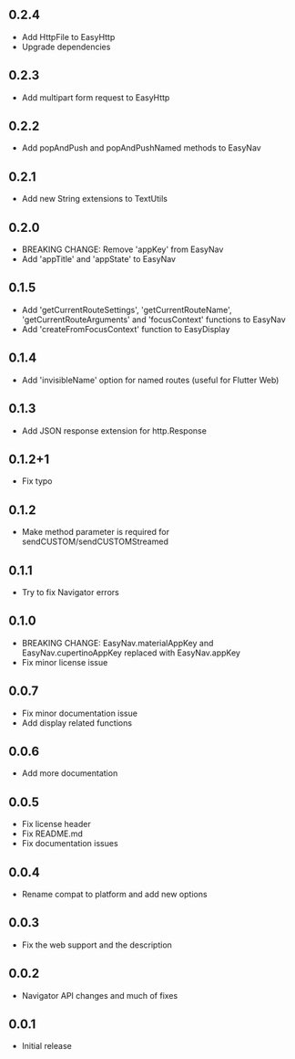 ## 0.2.4

* Add HttpFile to EasyHttp
* Upgrade dependencies

## 0.2.3

* Add multipart form request to EasyHttp

## 0.2.2

* Add popAndPush and popAndPushNamed methods to EasyNav

## 0.2.1

* Add new String extensions to TextUtils

## 0.2.0

* BREAKING CHANGE: Remove 'appKey' from EasyNav
* Add 'appTitle' and 'appState' to EasyNav

## 0.1.5

* Add 'getCurrentRouteSettings', 'getCurrentRouteName', 'getCurrentRouteArguments' and 'focusContext' functions to EasyNav
* Add 'createFromFocusContext' function to EasyDisplay

## 0.1.4

* Add 'invisibleName' option for named routes (useful for Flutter Web)

## 0.1.3

* Add JSON response extension for http.Response

## 0.1.2+1

* Fix typo

## 0.1.2

* Make method parameter is required for sendCUSTOM/sendCUSTOMStreamed

## 0.1.1

* Try to fix Navigator errors

## 0.1.0

* BREAKING CHANGE: EasyNav.materialAppKey and EasyNav.cupertinoAppKey replaced with EasyNav.appKey
* Fix minor license issue

## 0.0.7

* Fix minor documentation issue
* Add display related functions

## 0.0.6

* Add more documentation

## 0.0.5

* Fix license header
* Fix README.md
* Fix documentation issues

## 0.0.4

* Rename compat to platform and add new options

## 0.0.3

* Fix the web support and the description

## 0.0.2

* Navigator API changes and much of fixes


## 0.0.1

* Initial release
